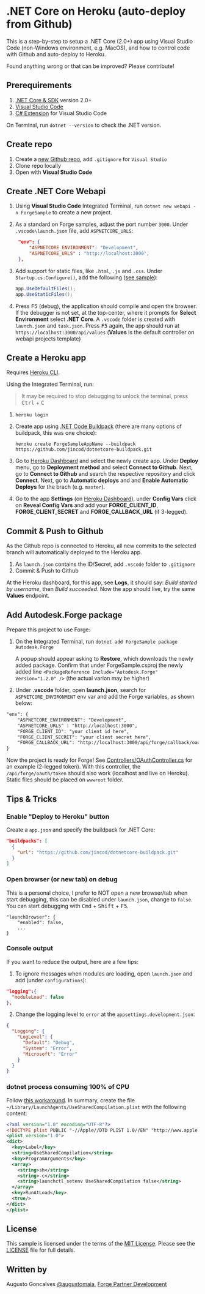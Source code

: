 # .NET Core on Heroku (auto-deploy from Github)

This is a step-by-step to setup a .NET Core (2.0+) app using Visual Studio Code (non-Windows environment, e.g. MacOS), and how to control code with Github and auto-deploy to Heroku. 

Found anything wrong or that can be improved? Please contribute! 

## Prerequirements

1. [.NET Core & SDK](https://www.microsoft.com/net/download) version 2.0+
2. [Visual Studio Code](https://code.visualstudio.com/)
3. [C# Extension](https://marketplace.visualstudio.com/items?itemName=ms-vscode.csharp) for Visual Studio Code

On Terminal, run `dotnet --version` to check the .NET version. 

## Create repo

1. Create a [new Github repo](https://github.com/augustogoncalves?tab=repositories), add `.gitignore` for `Visual Studio`
2. Clone repo locally
3. Open with **Visual Studio Code**

## Create .NET Core Webapi

1. Using **Visual Studio Code** Integrated Terminal, run `dotnet new webapi -n ForgeSample` to create a new project.
2. As a standard on Forge samples, adjust the port number `3000`. Under `.vscode\launch.json` file, add `ASPNETCORE_URLS`:

   ```json
	"env": {
	    "ASPNETCORE_ENVIRONMENT": "Development",
	    "ASPNETCORE_URLS" : "http://localhost:3000",
	},
	```
  
3. Add support for static files, like `.html`, `.js` and `.css`. Under `Startup.cs:Configure()`, add the following ([see sample](ForgeSample/Startup.cs)):

   ```csharp
   app.UseDefaultFiles();
   app.UseStaticFiles();
   ```
   
3. Press <kbd>F5</kbd> (debug), the application should compile and open the browser. If the debugger is not set, at the top-center, where it prompts for **Select Environment** select **.NET Core**. A `.vscode` folder is created with `launch.json` and `task.json`. Press <kbd>F5</kbd> again, the app should run at `https://localhost:3000/api/values` (**Values** is the default controller on webapi projects template)

## Create a Heroku app

Requires [Heroku CLI](https://devcenter.heroku.com/articles/heroku-cli). 

Using the Integrated Terminal, run:

> It may be required to stop debugging to unlock the terminal, press <kbd>Ctrl</kbd> + <kbd>C</kbd>

1. `heroku login`
2. Create app using [.NET Code Buildpack](https://elements.heroku.com/buildpacks/jincod/dotnetcore-buildpack) (there are many options of buildpack, this was one choice): 

   `heroku create ForgeSampleAppName --buildpack https://github.com/jincod/dotnetcore-buildpack.git`
3. Go to [Heroku Dashboard](https://dashboard.heroku.com/apps) and select the newly create app. Under **Deploy** menu, go to **Deployment method** and select **Connect to Github**. Next, go to **Connect to Github** and search the respective repository and click **Connect**. Next, go to **Automatic deploys** and and **Enable Automatic Deploys** for the brach (e.g. `master`). 
4. Go to the app **Settings** (on [Heroku Dashboard](https://dashboard.heroku.com/apps)), under **Config Vars** click on **Reveal Config Vars** and add your **FORGE\_CLIENT\_ID**, **FORGE\_CLIENT\_SECRET** and **FORGE\_CALLBACK\_URL** (if 3-legged).

## Commit & Push to Github

As the Github repo is connected to Heroku, all new commits to the selected branch will automatically deployed to the Heroku app.

1. As `launch.json` contains the ID/Secret, add `.vscode` folder to `.gitignore`
2. Commit & Push to Github

At the Heroku dashboard, for this app, see **Logs**, it should say: _Build started by username_, then _Build succeeded_. Now the app should live, try the same **Values** endpoint.

## Add Autodesk.Forge package

Prepare this project to use Forge:

1. On the Integrated Terminal, run `dotnet add ForgeSample package Autodesk.Forge`

   A popup should appear asking to **Restore**, which downloads the newly added package. Confirm that under ForgeSample.csproj the newly added line `<PackageReference Include="Autodesk.Forge" Version="1.2.0" />` (the actual varion may be higher)

2. Under **.vscode** folder, open **launch.json**, search for `ASPNETCORE_ENVIRONMENT` env var and add the Forge variables, as shown below:

```xml
"env": {
    "ASPNETCORE_ENVIRONMENT": "Development",
    "ASPNETCORE_URLS" : "http://localhost:3000",
    "FORGE_CLIENT_ID": "your client id here",
    "FORGE_CLIENT_SECRET": "your client secret here",
    "FORGE_CALLBACK_URL": "http://localhost:3000/api/forge/callback/oauth"
}
```

Now the project is ready for Forge! See [Controllers/OAuthController.cs](ForgeSample/Controllers/OAuthController.cs) for an example (2-legged token). With this controller, the `/api/forge/oauth/token` should also work (localhost and live on Heroku). Static files should be placed on `wwwroot` folder.

## Tips & Tricks

### Enable "Deploy to Heroku" button

Create a `app.json` and specify the buildpack for .NET Core:

```json
"buildpacks": [
  {
    "url": "https://github.com/jincod/dotnetcore-buildpack.git"
  }
]
```

### Open browser (or new tab) on debug

This is a personal choice, I prefer to NOT open a new browser/tab when start debugging, this can be disabled under `launch.json`, change to `false`. You can start debugging with <kbd>Cmd</kbd> + <kbd>Shift</kbd> + <kbd>F5</kbd>.

```
"launchBrowser": {
    "enabled": false,
    ...
}
```

### Console output

If you want to reduce the output, here are a few tips:

1. To ignore messages when modules are loading, open `launch.json` and add (under `configurations`):

```json
"logging":{
  "moduleLoad": false  
},
```

2. Change the logging level to `error` at the `appsettings.development.json`:

```json
{
  "Logging": {
    "LogLevel": {
      "Default": "Debug",
      "System": "Error",
      "Microsoft": "Error"
    }
  }
}
```

### dotnet process consuming 100% of CPU 

Follow [this workaround](https://github.com/dotnet/roslyn/issues/24137#issuecomment-388494024). In summary, create the file `~/Library/LaunchAgents/UseSharedCompilation.plist` with the following content:

```xml
<?xml version="1.0" encoding="UTF-8"?>
<!DOCTYPE plist PUBLIC "-//Apple//DTD PLIST 1.0//EN" "http://www.apple.com/DTDs/PropertyList-1.0.dtd">
<plist version="1.0">
<dict>
  <key>Label</key>
  <string>UseSharedCompilation</string>
  <key>ProgramArguments</key>
  <array>
    <string>sh</string>
    <string>-c</string>
    <string>launchctl setenv UseSharedCompilation false</string>
  </array>
  <key>RunAtLoad</key>
  <true/>
</dict>
</plist>
```

## License

This sample is licensed under the terms of the [MIT License](http://opensource.org/licenses/MIT).
Please see the [LICENSE](LICENSE) file for full details.

## Written by

Augusto Goncalves [@augustomaia](https://twitter.com/augustomaia), [Forge Partner Development](http://forge.autodesk.com)